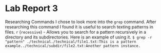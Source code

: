 # Lab Report 3

Researching Commands
I chose to look more into the `grep` command.
After researching this command I found it is useful to search texting patterns in files.
`r` (`recessive`) - Allows you to search for a pattern recursively in a directory and its subdirectories.
Here is an example of using it. `$ grep -r "pattern" ./technical./technical/file1.txt:This is a pattern example../technical/subdir/file2.txt:Another pattern instance.`
